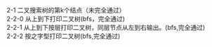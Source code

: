 2-1 二叉搜索树的第k个结点（未完全通过）  
2-2-0 从上到下打印二叉树(bfs，完全通过)  
2-2-1 从上到下按层打印二叉树，同层节点从左到右输出。(bfs,完全通过)  
2-2-2 按之字型打印二叉树(bfs,完全通过)  
